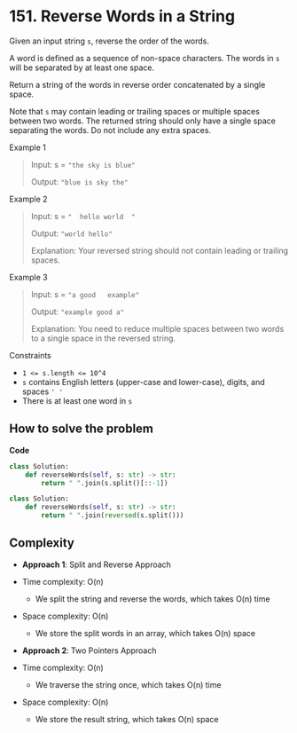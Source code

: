 # 151. Reverse Words in a String
<Badge type="warning" text="Medium" />[<Badge type="info" text="LeetCode" />](https://leetcode.com/problems/reverse-words-in-a-string/)

Given an input string `s`, reverse the order of the words.

A word is defined as a sequence of non-space characters. The words in `s` will be separated by at least one space.

Return a string of the words in reverse order concatenated by a single space.

Note that `s` may contain leading or trailing spaces or multiple spaces between two words. The returned string should only have a single space separating the words. Do not include any extra spaces.

Example 1
> Input: s = `"the sky is blue"`
>
> Output: `"blue is sky the"`

Example 2
> Input: s = `"  hello world  "`
>
> Output: `"world hello"`
>
> Explanation: Your reversed string should not contain leading or trailing spaces.

Example 3
> Input: s = `"a good   example"`
>
> Output: `"example good a"`
>
> Explanation: You need to reduce multiple spaces between two words to a single space in the reversed string.

Constraints
- `1 <= s.length <= 10^4`
- `s` contains English letters (upper-case and lower-case), digits, and spaces `' '`
- There is at least one word in `s`

## How to solve the problem

**Code**

```python
class Solution:
    def reverseWords(self, s: str) -> str:
        return " ".join(s.split()[::-1])
```

```python
class Solution:
    def reverseWords(self, s: str) -> str:
        return " ".join(reversed(s.split()))
```

## Complexity

- **Approach 1**: Split and Reverse Approach

- Time complexity: O(n)
  - We split the string and reverse the words, which takes O(n) time

- Space complexity: O(n)
  - We store the split words in an array, which takes O(n) space

- **Approach 2**: Two Pointers Approach

- Time complexity: O(n)
  - We traverse the string once, which takes O(n) time

- Space complexity: O(n)
  - We store the result string, which takes O(n) space

